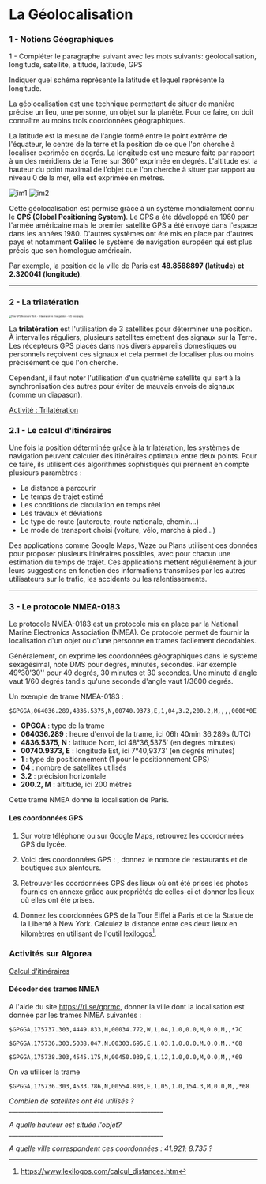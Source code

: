 # La Géolocalisation



### 1 - Notions Géographiques

1 - Compléter le paragraphe suivant avec les mots suivants: géolocalisation, longitude, satellite, altitude, latitude, GPS

Indiquer quel schéma représente la latitude et lequel représente la longitude.

La géolocalisation est une technique permettant de situer de manière précise un lieu, une personne, un objet sur la planète. Pour ce faire, on doit connaître au moins trois coordonnées géographiques.

La latitude est la mesure de l'angle formé entre le point extrême de l'équateur, le centre de la terre et la position de ce que l'on cherche à localiser exprimée en degrés. La longitude est une mesure faite par rapport à un des méridiens de la Terre sur 360° exprimée en degrés. L'altitude est la hauteur du point maximal de l'objet que l'on cherche à situer par rapport au niveau 0 de la mer, elle est exprimée en mètres.

![im1](im1.png)
![im2](im2.png)

Cette géolocalisation est permise grâce à un système mondialement connu le **GPS (Global Positioning System)**. Le GPS a été développé en 1960 par l'armée américaine mais le premier satellite GPS a été envoyé dans l'espace dans les années 1980. D'autres systèmes ont été mis en place par d'autres pays et notamment **Galileo** le système de navigation européen qui est plus précis que son homologue américain.

Par exemple, la position de la ville de Paris est **48.8588897 (latitude) et 2.320041 (longitude)**.

__________

### 2 - La trilatération

<img src="https://gisgeography.com/wp-content/uploads/2016/11/Trilateration-4.png" alt="How GPS Receivers Work - Trilateration vs Triangulation - GIS Geography" style="zoom:30%;" />

La **trilatération** est l'utilisation de 3 satellites pour déterminer une position. À intervalles réguliers, plusieurs satellites émettent des signaux sur la Terre. Les récepteurs GPS placés dans nos divers appareils domestiques ou personnels reçoivent ces signaux et cela permet de localiser plus ou moins précisément ce que l'on cherche.

Cependant, il faut noter l'utilisation d'un quatrième satellite qui sert à la synchronisation des autres pour éviter de mauvais envois de signaux (comme un diapason).

[Activité : Trilatération](https://parcours.algorea.org/fr/a/88752303685492924;p=4702,1067253748629066205,183305583351435935,1207970506541061357,237778358454750514;a=0)

### 2.1 - Le calcul d'itinéraires

Une fois la position déterminée grâce à la trilatération, les systèmes de navigation peuvent calculer des itinéraires optimaux entre deux points. Pour ce faire, ils utilisent des algorithmes sophistiqués qui prennent en compte plusieurs paramètres :

- La distance à parcourir
- Le temps de trajet estimé
- Les conditions de circulation en temps réel
- Les travaux et déviations
- Le type de route (autoroute, route nationale, chemin...)
- Le mode de transport choisi (voiture, vélo, marche à pied...)

Des applications comme Google Maps, Waze ou Plans utilisent ces données pour proposer plusieurs itinéraires possibles, avec pour chacun une estimation du temps de trajet. Ces applications mettent régulièrement à jour leurs suggestions en fonction des informations transmises par les autres utilisateurs sur le trafic, les accidents ou les ralentissements.

__________

### 3 - Le protocole NMEA-0183

Le protocole NMEA-0183 est un protocole mis en place par la National Marine Electronics Association (NMEA). Ce protocole permet de fournir la localisation d'un objet ou d'une personne en trames facilement décodables.

Généralement, on exprime les coordonnées géographiques dans le système sexagésimal, noté DMS pour degrés, minutes, secondes. Par exemple 49°30'30'' pour 49 degrés, 30 minutes et 30 secondes. Une minute d'angle vaut 1/60 degrés tandis qu'une seconde d'angle vaut 1/3600 degrés.

Un exemple de trame NMEA-0183 :

```
$GPGGA,064036.289,4836.5375,N,00740.9373,E,1,04,3.2,200.2,M,,,,0000*0E
```

- **GPGGA** : type de la trame
- **064036.289** : heure d'envoi de la trame, ici 06h 40min 36,289s (UTC)
- **4836.5375, N** : latitude Nord, ici 48°36,5375' (en degrés minutes)
- **00740.9373, E** : longitude Est, ici 7°40,9373' (en degrés minutes)
- **1** : type de positionnement (1 pour le positionnement GPS)
- **04** : nombre de satellites utilisés
- **3.2** : précision horizontale
- **200.2, M** : altitude, ici 200 mètres

Cette trame NMEA donne la localisation de Paris.

#### Les coordonnées GPS

1. Sur votre téléphone ou sur Google Maps, retrouvez les coordonnées GPS du lycée.

2. Voici des coordonnées GPS : , donnez le nombre de restaurants et de boutiques aux alentours.

3. Retrouver les coordonnées GPS des lieux où ont été prises les photos fournies en annexe grâce aux propriétés de celles-ci et donner les lieux où elles ont été prises.

4. Donnez les coordonnées GPS de la Tour Eiffel à Paris et de la Statue de la Liberté à New York. Calculez la distance entre ces deux lieux en kilomètres en utilisant de l'outil lexilogos[^1].

[^1]:https://www.lexilogos.com/calcul_distances.htm

### Activités sur Algorea

[Calcul d'itinéraires](**https://parcours.algorea.org/fr/a/73021242266738836;p=4702,1067253748629066205,183305583351435935,1207970506541061357,1896542330140252255;pa=0**)


#### Décoder des trames NMEA

A l'aide du site https://rl.se/gprmc, donner la ville dont la localisation est donnée par les trames NMEA suivantes :

```
$GPGGA,175737.303,4449.833,N,00034.772,W,1,04,1.0,0.0,M,0.0,M,,*7C

$GPGGA,175736.303,5038.047,N,00303.695,E,1,03,1.0,0.0,M,0.0,M,,*68

$GPGGA,175738.303,4545.175,N,00450.039,E,1,12,1.0,0.0,M,0.0,M,,*69
```

On va utiliser la trame

```
$GPGGA,175736.303,4533.786,N,00554.803,E,1,05,1.0,154.3,M,0.0,M,,*68
```

*Combien de satellites ont été utilisés ?_________________________________________________*

*A quelle hauteur est située l'objet? _________________________________________________*

*A quelle ville correspondent ces coordonnées : 41.921; 8.735 ?*